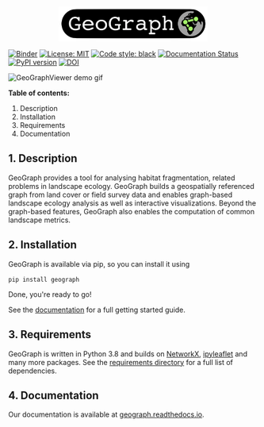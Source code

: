 <p align="center">
<img src="docs/images/geograph_logo.png" alt="GeoGraph" width="300px">
</p>


[![Binder](https://mybinder.org/badge_logo.svg)](https://mybinder.org/v2/gh/ai4er-cdt/geograph/main?urlpath=lab%2Ftree%2Fnotebooks)
[![License: MIT](https://img.shields.io/badge/License-MIT-blue.svg)](https://opensource.org/licenses/MIT)
<a href="https://github.com/psf/black"><img alt="Code style: black" src="https://img.shields.io/badge/code%20style-black-000000.svg"></a>
[![Documentation Status](https://readthedocs.org/projects/geograph/badge/?version=latest)](https://geograph.readthedocs.io/en/latest/?badge=latest)
[![PyPI version](https://badge.fury.io/py/geograph.svg)](https://badge.fury.io/py/geograph)
[![DOI](https://zenodo.org/badge/320347092.svg)](https://zenodo.org/badge/latestdoi/320347092)


![GeoGraphViewer demo gif](docs/images/viewer_demo.gif)


__Table of contents:__
1. Description
1. Installation
1. Requirements
1. Documentation

## 1. Description

GeoGraph provides a tool for analysing habitat fragmentation, related problems in landscape ecology. GeoGraph builds a geospatially referenced graph from land cover or field survey data and enables graph-based landscape ecology analysis as well as interactive visualizations. Beyond the graph-based features, GeoGraph also enables the computation of common landscape metrics.

## 2. Installation

GeoGraph is available via pip, so you can install it using

```
pip install geograph
```

Done, you're ready to go!

See the [documentation](https://geograph.readthedocs.io/) for a full getting started guide.

## 3. Requirements

GeoGraph is written in Python 3.8 and builds on [NetworkX](https://github.com/NetworkX/NetworkX), [ipyleaflet](https://github.com/jupyter-widgets/ipyleaflet) and many more packages. See the [requirements directory](./requirements) for a full list of dependencies.

## 4. Documentation

Our documentation is available at [geograph.readthedocs.io](https://geograph.readthedocs.io/).
